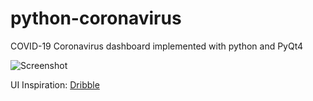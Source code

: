 # python-coronavirus
COVID-19 Coronavirus dashboard implemented with python and PyQt4


![Screenshot](https://github.com/princeradebe/python-coronavirus/blob/master/images/screenshot.JPG)

UI Inspiration: [Dribble](https://dribbble.com/shots/11015463-Covid-19-App-Free)
